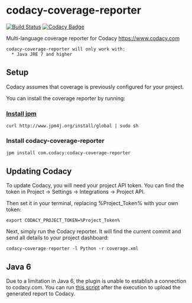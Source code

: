 # codacy-coverage-reporter
[![Build Status](https://travis-ci.org/codacy/codacy-coverage-reporter.svg?branch=master)](https://travis-ci.org/codacy/codacy-coverage-reporter)
[![Codacy Badge](https://www.codacy.com/project/badge/1c524e61cd8640e79b80d406eda8754b)](https://www.codacy.com/app/Codacy/codacy-coverage-reporter)

Multi-language coverage reporter for Codacy https://www.codacy.com

```
codacy-coverage-reporter will only work with:
  * Java JRE 7 and higher
```

## Setup

Codacy assumes that coverage is previously configured for your project.

You can install the coverage reporter by running:

### [Install jpm](https://www.jpm4j.org/#!/md/install)
```
curl http://www.jpm4j.org/install/global | sudo sh
```

### Install codacy-coverage-reporter
```
jpm install com.codacy:codacy-coverage-reporter
```

## Updating Codacy

To update Codacy, you will need your project API token. You can find the token in Project -> Settings -> Integrations -> Project API.

Then set it in your terminal, replacing %Project_Token% with your own token:

```
export CODACY_PROJECT_TOKEN=%Project_Token%
```

Next, simply run the Codacy reporter. It will find the current commit and send all details to your project dashboard:

```
codacy-coverage-reporter -l Python -r coverage.xml
```

## Java 6

Due to a limitation in Java 6, the plugin is unable to establish a connection to codacy.com.
You can run [this script](https://gist.github.com/mrfyda/51cdf48fa0722593db6a) after the execution to upload the generated report to Codacy.
